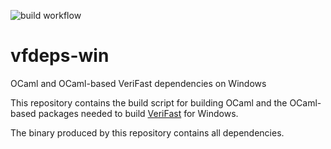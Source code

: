 ![build workflow](https://github.com/verifast/vfdep-win/actions/workflows/build.yml/badge.svg)
# vfdeps-win
OCaml and OCaml-based VeriFast dependencies on Windows

This repository contains the build script for building OCaml and the OCaml-based packages needed to build [VeriFast](https://github.com/verifast/verifast) for Windows.

The binary produced by this repository contains all dependencies.
